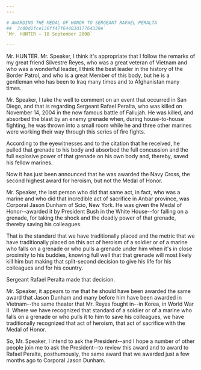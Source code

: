 ```yaml
---
---

# AWARDING THE MEDAL OF HONOR TO SERGEANT RAFAEL PERALTA
## `3c00d1fce136ff47f64403d17764339e`
`Mr. HUNTER — 18 September 2008`

---
```



Mr. HUNTER. Mr. Speaker, I think it's appropriate that I follow the 
remarks of my great friend Silvestre Reyes, who was a great veteran of 
Vietnam and who was a wonderful leader, I think the best leader in the 
history of the Border Patrol, and who is a great Member of this body, 
but he is a gentleman who has been to Iraq many times and to 
Afghanistan many times.

Mr. Speaker, I take the well to comment on an event that occurred in 
San Diego, and that is regarding Sergeant Rafael Peralta, who was 
killed on November 14, 2004 in the now famous battle of Fallujah. He 
was killed, and absorbed the blast by an enemy grenade when, during 
house-to-house fighting, he was thrown into a small room while he and 
three other marines were working their way through this series of fire 
fights.

According to the eyewitnesses and to the citation that he received, 
he pulled that grenade to his body and absorbed the full concussion and 
the full explosive power of that grenade on his own body and, thereby, 
saved his fellow marines.

Now it has just been announced that he was awarded the Navy Cross, 
the second highest award for heroism, but not the Medal of Honor.

Mr. Speaker, the last person who did that same act, in fact, who was 
a marine and who did that incredible act of sacrifice in Anbar 
province, was Corporal Jason Dunham of Scio, New York. He was given the 
Medal of Honor--awarded it by President Bush in the White House--for 
falling on a grenade, for taking the shock and the deadly power of that 
grenade, thereby saving his colleagues.

That is the standard that we have traditionally placed and the metric 
that we have traditionally placed on this act of heroism of a soldier 
or of a marine who falls on a grenade or who pulls a grenade under him 
when it's in close proximity to his buddies, knowing full well that 
that grenade will most likely kill him but making that split-second 
decision to give his life for his colleagues and for his country.

Sergeant Rafael Peralta made that decision.

Mr. Speaker, it appears to me that he should have been awarded the 
same award that Jason Dunham and many before him have been awarded in 
Vietnam--the same theater that Mr. Reyes fought in--in Korea, in World 
War II. Where we have recognized that standard of a soldier or of a 
marine who falls on a grenade or who pulls it to him to save his 
colleagues, we have traditionally recognized that act of heroism, that 
act of sacrifice with the Medal of Honor.

So, Mr. Speaker, I intend to ask the President--and I hope a number 
of other people join me to ask the President--to review this award and 
to award to Rafael Peralta, posthumously, the same award that we 
awarded just a few months ago to Corporal Jason Dunham.
